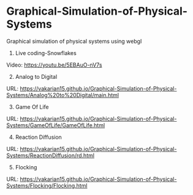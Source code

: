 # Graphical-Simulation-of-Physical-Systems
Graphical simulation of physical systems using webgl
1) Live coding-Snowflakes

Video: https://youtu.be/5EBAuO-nV7s

2) Analog to Digital

URL: https://vakarian15.github.io/Graphical-Simulation-of-Physical-Systems/Analog%20to%20Digital/main.html

3) Game Of Life

URL: https://vakarian15.github.io/Graphical-Simulation-of-Physical-Systems/GameOfLife/GameOfLife.html

4) Reaction Diffusion

URL: https://vakarian15.github.io/Graphical-Simulation-of-Physical-Systems/ReactionDiffusion/rd.html

5) Flocking

URL: https://vakarian15.github.io/Graphical-Simulation-of-Physical-Systems/Flocking/Flocking.html